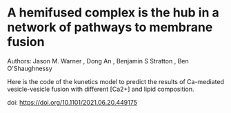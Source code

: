 # A hemifused complex is the hub in a network of pathways to membrane fusion

Authors: Jason M. Warner , Dong An , Benjamin S Stratton , Ben O'Shaughnessy

Here is the code of the kunetics model to predict the results of Ca-mediated vesicle-vesicle fusion with different [Ca2+] and lipid composition.

doi: https://doi.org/10.1101/2021.06.20.449175
